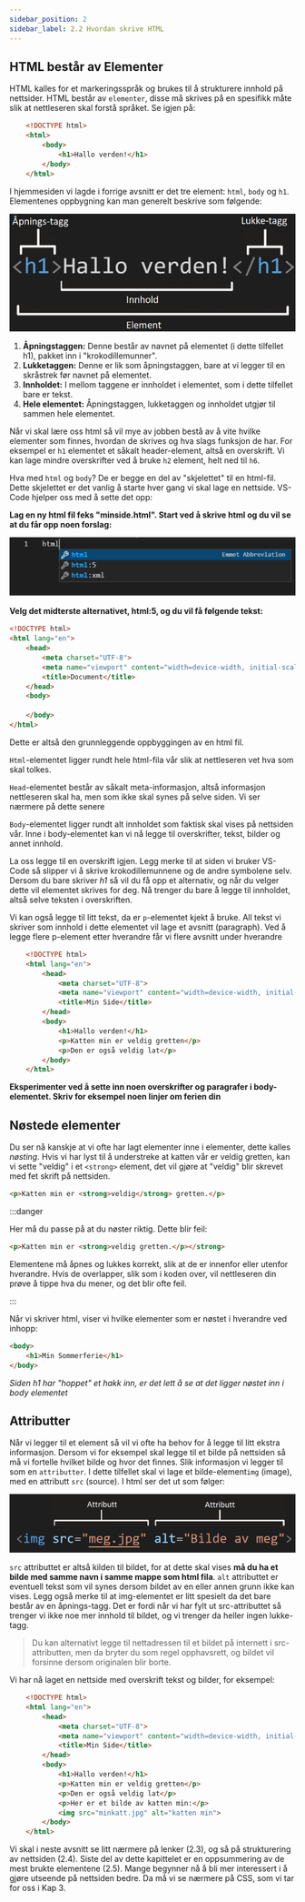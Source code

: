 ```yaml
---
sidebar_position: 2
sidebar_label: 2.2 Hvordan skrive HTML
---
```


## HTML består av Elementer

HTML kalles for et markeringsspråk og brukes til å strukturere innhold på nettsider. HTML består av `elementer`, disse må skrives på en spesifikk måte slik at nettleseren skal forstå språket. Se igjen på:
```html
    <!DOCTYPE html>
    <html>
        <body>
            <h1>Hallo verden!</h1>
        </body>
    </html>
``` 
I hjemmesiden vi lagde i forrige avsnitt er det tre element: `html`, `body` og `h1`. Elementenes oppbygning kan man generelt beskrive som følgende:

![Et HTML-element](./bilder/2_2%20-%20hva_er_html/element.png)  

1. **Åpningstaggen:** Denne består av navnet på elementet (i dette tilfellet h1), pakket inn i "krokodillemunner".
2. **Lukketaggen:** Denne er lik som åpningstaggen, bare at vi legger til en skråstrek før navnet på elementet.
3. **Innholdet:** I mellom taggene er innholdet i elementet, som i dette tilfellet bare er tekst.
4. **Hele elementet:** Åpningstaggen, lukketaggen og innholdet utgjør til sammen hele elementet.

Når vi skal lære oss html så vil mye av jobben bestå av å vite hvilke elementer som finnes, hvordan de skrives og hva slags funksjon de har. For eksempel er `h1` elementet et såkalt header-element, altså en overskrift. Vi kan lage mindre overskrifter ved å bruke `h2` element, helt ned til `h6`.

Hva med `html` og `body`? De er begge en del av "skjelettet" til en html-fil. Dette skjelettet er det vanlig å starte hver gang vi skal lage en nettside. VS-Code hjelper oss med å sette det opp:

**Lag en ny html fil feks "minside.html". Start ved å skrive html og du vil se at du får opp noen forslag:**

![Vs-Code skriver skjelettet](./bilder/2_2%20-%20hva_er_html/html5.png)

**Velg det midterste alternativet, html:5, og du vil få følgende tekst:**

```html
<!DOCTYPE html>
<html lang="en">
    <head>
        <meta charset="UTF-8">
        <meta name="viewport" content="width=device-width, initial-scale=1.0">
        <title>Document</title>
    </head>
    <body>
    
    </body>
</html>

```

Dette er altså den grunnleggende oppbyggingen av en html fil.

`Html`-elementet ligger rundt hele html-fila vår slik at nettleseren vet hva som skal tolkes. 

`Head`-elementet består av såkalt meta-informasjon, altså informasjon nettleseren skal ha, men som ikke skal synes på selve siden. Vi ser nærmere på dette senere  

`Body`-elementet ligger rundt alt innholdet som faktisk skal vises på nettsiden vår. Inne i body-elementet kan vi nå legge til overskrifter, tekst, bilder og annet innhold.

La oss legge til en overskrift igjen. Legg merke til at siden vi bruker VS-Code så slipper vi å skrive krokodillemunnene og de andre symbolene selv. Dersom du bare skriver *h1* så vil du få opp et alternativ, og når du velger dette vil elementet skrives for deg. Nå trenger du bare å legge til innholdet, altså selve teksten i overskriften.

Vi kan også legge til litt tekst, da er `p`-elementet kjekt å bruke. All tekst vi skriver som innhold i dette elementet vil lage et avsnitt (paragraph). Ved å legge flere p-element etter hverandre får vi flere avsnitt under hverandre


```html
    <!DOCTYPE html>
    <html lang="en">
        <head>
            <meta charset="UTF-8">
            <meta name="viewport" content="width=device-width, initial-scale=1.0">
            <title>Min Side</title>
        </head>
        <body>
            <h1>Hallo verden!</h1>
            <p>Katten min er veldig gretten</p>
            <p>Den er også veldig lat</p>
        </body>
    </html>
```
**Eksperimenter ved å sette inn noen overskrifter og paragrafer i body-elementet. Skriv for eksempel noen linjer om ferien din**



## Nøstede elementer

Du ser nå kanskje at vi ofte har lagt elementer inne i elementer, dette kalles *nøsting*.
Hvis vi har lyst til å understreke at katten vår er veldig gretten, kan vi sette "veldig" i et `<strong>` element, det vil gjøre at "veldig" blir skrevet med fet skrift på nettsiden.

```html
<p>Katten min er <strong>veldig</strong> gretten.</p>
```

:::danger

Her må du passe på at du nøster riktig. Dette blir feil:

```html
<p>Katten min er <strong>veldig gretten.</p></strong>
```

Elementene må åpnes og lukkes korrekt, slik at de er innenfor eller utenfor hverandre.
Hvis de overlapper, slik som i koden over, vil nettleseren din prøve å tippe hva du mener, og det blir ofte feil.

:::

Når vi skriver html, viser vi hvilke elementer som er nøstet i hverandre ved inhopp:

```html
<body>
    <h1>Min Sommerferie</h1>
</body>
```
_Siden h1 har "hoppet" et hakk inn, er det lett å se at det ligger nøstet inn i body elementet_

## Attributter

Når vi legger til et element så vil vi ofte ha behov for å legge til litt ekstra informasjon. Dersom vi for eksempel skal legge til et bilde på nettsiden så må vi fortelle hvilket bilde og hvor det finnes. Slik informasjon vi legger til som en `attributter`. I dette tilfellet skal vi lage et bilde-element`img` (image), med en attributt `src` (source). I html ser det ut som følger:

![HTML-element med attributt](./bilder/2_2%20-%20hva_er_html/attributt.png)  

`src` attributtet er altså kilden til bildet, for at dette skal vises **må du ha et bilde med samme navn i samme mappe som html fila**. `alt` attributtet er eventuell tekst som vil synes dersom bildet av en eller annen grunn ikke kan vises. Legg også merke til at img-elementet er litt spesielt da det bare består av en åpnings-tagg. Det er fordi når vi har fylt ut src-attributtet så trenger vi ikke noe mer innhold til bildet, og vi trenger da heller ingen lukke-tagg.

> Du kan alternativt legge til nettadressen til et bildet på internett i src-attributten, men da 
> bryter du som regel opphavsrett, og bildet vil forsinne dersom originalen blir borte.

Vi har nå laget en nettside med overskrift tekst og bilder, for eksempel:

```html
    <!DOCTYPE html>
    <html lang="en">
        <head>
            <meta charset="UTF-8">
            <meta name="viewport" content="width=device-width, initial-scale=1.0">
            <title>Min Side</title>
        </head>
        <body>
            <h1>Hallo verden!</h1>
            <p>Katten min er veldig gretten</p>
            <p>Den er også veldig lat</p>
            <p>Her er et bilde av katten min:</p>
            <img src="minkatt.jpg" alt="katten min">
        </body>
    </html>
```
Vi skal i neste avsnitt se litt nærmere på lenker (2.3), og så på strukturering av nettsiden (2.4). Siste del av dette kapittelet er en oppsummering av de mest brukte elementene (2.5). Mange begynner nå å bli mer interessert i å gjøre utseende på nettsiden bedre. Da må vi se nærmere på CSS, som vi tar for oss i Kap 3. 
